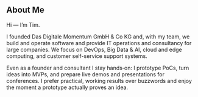 ## About Me

Hi — I’m Tim. 

I founded Das Digitale Momentum GmbH & Co KG and, with my team, we build and operate software and provide IT operations and consultancy for large companies. We focus on DevOps, Big Data & AI, cloud and edge computing, and customer self-service support systems.

Even as a founder and consultant I stay hands‑on: I prototype PoCs, turn ideas into MVPs, and prepare live demos and presentations for conferences. I prefer practical, working results over buzzwords and enjoy the moment a prototype actually proves an idea.

